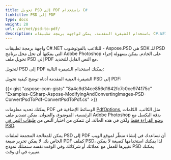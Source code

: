 ```yaml
---
title: تحويل PSD إلى PDF باستخدام C#
linktitle: PSD إلى PDF
type: docs
weight: 20
url: /ar/net/psd-to-pdf/
description: باستخدام الشيفرة المقدمة، يمكن لواجهة برمجة تطبيقات C#.NET للتلاعب بالفوتوشوب أن تحل محل برنامج Adobe Photoshop على الخادم وتحويل ملفات PSD إلى PDF مع النص القابل للتحديد.
---
```


واجهة برمجة تطبيقات C#.NET للتلاعب بالفوتوشوب - Aspose.PSD هي SDK للـ PSD التي يمكنها أن تحل محل برنامج Adobe Photoshop على الخادم. يمكن بسهولة إجراء تحويل ملف PSD إلى PDF مع النص القابل للتحديد.

لتحويل PSD إلى PDF يمكنك استخدام الشيفرة التالية:

الشيفرة العينية المقدمة أدناه توضح كيفية تحويل PSD إلى PDF:

{{< gist "aspose-com-gists" "8a4c9d34ce856d1642fc7c0ce974175c" "Examples-CSharp-Aspose-ModifyingAndConvertingImages-PSD-ConvertPsdToPdf-ConvertPsdToPdf.cs" >}}



يمكنك تحديد معلومات PDF الوسائط الإضافية في [PdfOptions](https://reference.aspose.com/psd/net/aspose.psd.imageoptions/pdfoptions), مثل الكاتب، الكلمات الرئيسية، الموضوع، والعنوان. يمكن تصدير ملف Adobe Photoshop بدقة البكسل مع [وضع القراءة فقط](https://reference.aspose.com/psd/net/aspose.psd.imageloadoptions/psdloadoptions/properties/readonlymode) ولكن في هذه الحالة، لن تتمكن من اختيار النص من [طبقات النص في PSD](https://reference.aspose.com/psd/net/aspose.psd.fileformats.psd.layers/textlayer).

يمكن للمعالجة المجمعة لملفات PSD إلى PDF أن تساعدك في إنشاء منظّر لموقع الويب الخاص بك. لا يمكن تحرير صيغة PDF كملف PSD، لذا يمكنك استخدامها كصيغة لا يمكن تغييرها للعمل مع عملائك أو شركائك وفي الوقت نفسه ستمتلك نموذج PSD يمكنك تغييره في أي وقت.